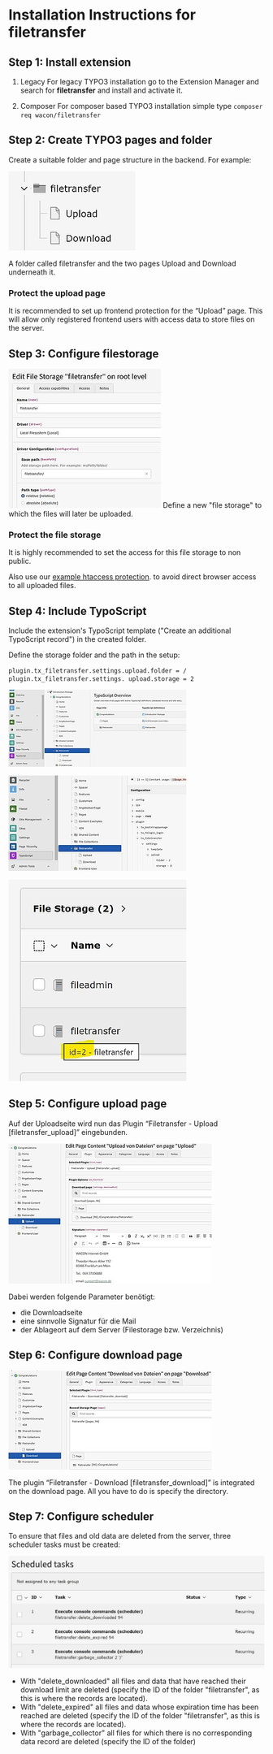 # Installation Instructions for filetransfer
## Step 1: Install extension
1. Legacy
For legacy TYPO3 installation go to the Extension Manager and search for **filetransfer** and install and activate it.

2. Composer
For composer based TYPO3 installation simple type
``composer req wacon/filetransfer``

## Step 2: Create TYPO3 pages and folder
Create a suitable folder and page structure in the backend. For example:

![Page and folder structure for filetransfer](assets/csm_filetransfer-ordner_41c5151e19.jpg)

A folder called filetransfer and the two pages Upload and Download underneath it.

### Protect the upload page

It is recommended to set up frontend protection for the “Upload” page. This will allow only registered frontend users with access data to store files on the server.

## Step 3: Configure filestorage
![Individual filestorage for filetransfer](assets/csm_filestorage_37ce68af4a.jpg)
Define a new "file storage" to which the files will later be uploaded.

### Protect the file storage
It is highly recommended to set the access for this file storage to non public.

Also use our [example htaccess protection](../Configuration/htaccess.txt). to avoid direct browser access to all uploaded files.

## Step 4: Include TypoScript
Include the extension's TypoScript template ("Create an additional TypoScript record") in the created folder.

Define the storage folder and the path in the setup:

    plugin.tx_filetransfer.settings.upload.folder = /
    plugin.tx_filetransfer.settings. upload.storage = 2

![Typoscript-Untertemplate anlegen](assets/csm_typoscript1_54410f9762.jpg "Typoscript-Untertemplate anlegen")

![Einstellungen vornehmen](assets/csm_typoscript2_23ce298b68.jpg "Einstellungen vornehmen")

![Storage-ID im Root Filestorage Container (Mouseover)alt text](assets/csm_typoscript3.jpg_c9ef995daf.jpg "Storage-ID im Root Filestorage Container (Mouseover)")

## Step 5: Configure upload page
Auf der Uploadseite wird nun das Plugin “Filetransfer - Upload [filetransfer_upload]” eingebunden.

![Plugin für das Uploadformular](assets/csm_upload-plugin_2328400a0e.jpg "Plugin für das Uploadformular")

Dabei werden folgende Parameter benötigt:

- die Downloadseite
- eine sinnvolle Signatur für die Mail
- der Ablageort auf dem Server (Filestorage bzw. Verzeichnis)

## Step 6: Configure download page
![Einstellungen Download-Plugin](assets/csm_download-plugin_13e74f001f.jpg "Einstellungen Download-Plugin")

The plugin “Filetransfer - Download [filetransfer_download]” is integrated on the download page. All you have to do is specify the directory.

## Step 7: Configure scheduler
To ensure that files and old data are deleted from the server, three scheduler tasks must be created:

![Scheduler tasks for filetransfer](assets/csm_scheduler-Tasks.jpg_6f6561313b.jpg)

- With "delete_downloaded" all files and data that have reached their download limit are deleted (specify the ID of the folder "filetransfer", as this is where the records are located).
- With "delete_expired" all files and data whose expiration time has been reached are deleted (specify the ID of the folder "filetransfer", as this is where the records are located).
- With "garbage_collector" all files for which there is no corresponding data record are deleted (specify the ID of the folder)

